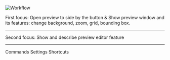 ![Workflow](media/preview.gif)


First focus:
Open preview to side by the button
&
Show preview window and its features: change background, zoom, grid, bounding box.

---

Second focus:
Show and describe preview editor feature

---

Commands
Settings
Shortcuts
